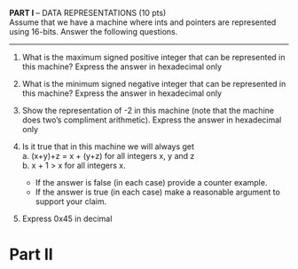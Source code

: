 **PART I** – DATA REPRESENTATIONS (10 pts)  
Assume that we have a machine where ints and pointers are represented using 16-bits. 
Answer the following questions.
***
1. What is the maximum signed positive integer that can be represented in this machine? Express the answer in hexadecimal only

2. What is the minimum signed negative integer that can be represented in this machine? Express the answer in hexadecimal only

3. Show the representation of -2 in this machine (note that the machine does two’s compliment arithmetic). Express the answer in hexadecimal only

4. Is it true that in this machine we will always get  
	a. (x+y)+z = x + (y+z) for all integers x, y and z  
	b. x + 1 > x for all integers x.
	- If the answer is false (in each case) provide a counter example. 
	- If the answer is true (in each case) make a reasonable argument to support your claim.

5. Express 0x45 in decimal

# Part II 